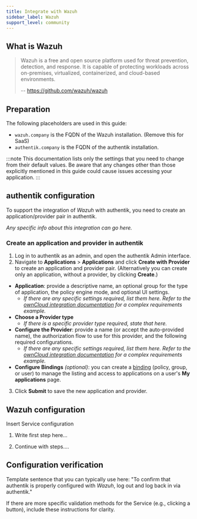 ```yaml
---
title: Integrate with Wazuh
sidebar_label: Wazuh
support_level: community
---
```


## What is Wazuh

> Wazuh is a free and open source platform used for threat prevention, detection, and response. It is capable of protecting workloads across on-premises, virtualized, containerized, and cloud-based environments.
>
> -- https://github.com/wazuh/wazuh

## Preparation

The following placeholders are used in this guide:

- `wazuh.company` is the FQDN of the Wazuh installation. (Remove this for SaaS)
- `authentik.company` is the FQDN of the authentik installation.

:::note
This documentation lists only the settings that you need to change from their default values. Be aware that any changes other than those explicitly mentioned in this guide could cause issues accessing your application.
:::

## authentik configuration

To support the integration of _Wazuh_ with authentik, you need to create an application/provider pair in authentik.

_Any specific info about this integration can go here._

### Create an application and provider in authentik

1. Log in to authentik as an admin, and open the authentik Admin interface.
2. Navigate to **Applications** > **Applications** and click **Create with Provider** to create an application and provider pair. (Alternatively you can create only an application, without a provider, by clicking **Create**.)

- **Application**: provide a descriptive name, an optional group for the type of application, the policy engine mode, and optional UI settings.
    - _If there are any specific settings required, list them here. Refer to the [ownCloud integration documentation](https://github.com/goauthentik/authentik/blob/main/website/integrations/services/owncloud/index.md) for a complex requirements example._
- **Choose a Provider type**
    - _If there is a specific provider type required, state that here._
- **Configure the Provider**: provide a name (or accept the auto-provided name), the authorization flow to use for this provider, and the following required configurations.
    - _If there are any specific settings required, list them here. Refer to the [ownCloud integration documentation](https://github.com/goauthentik/authentik/blob/main/website/integrations/services/owncloud/index.md) for a complex requirements example._
- **Configure Bindings** _(optional)_: you can create a [binding](/docs/add-secure-apps/flows-stages/bindings/) (policy, group, or user) to manage the listing and access to applications on a user's **My applications** page.

3. Click **Submit** to save the new application and provider.

## Wazuh configuration

Insert Service configuration

1. Write first step here...

2. Continue with steps....

## Configuration verification

Template sentence that you can typically use here: "To confirm that authentik is properly configured with _Wazuh_, log out and log back in via authentik."

If there are more specific validation methods for the Service (e.g., clicking a button), include these instructions for clarity.
